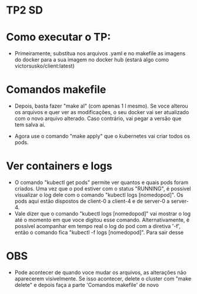 # TP2 SD

# Como executar o TP:

* Primeiramente, substitua nos arquivos .yaml e no makefile as imagens do docker para a sua imagem no docker hub (estará algo como victorsusko/client:latest)

# Comandos makefile

* Depois, basta fazer "make al" (com apenas 1 l mesmo). Se voce alterou os arquivos e quer ver as modificações, o seu docker vai ser atualizado com o novo arquivo alterado. Caso contrário, vai pegar a versão que tem salva aí.

* Agora use o comando "make apply" que o kubernetes vai criar todos os pods.

# Ver containers e logs

* O comando "kubectl get pods" permite ver quantos e quais pods foram criados. Uma vez que o pod estiver com o status "RUNNING", é possivel visualizar o log dele com o comando "kubectl logs [nomedopod]". Os pods aqui estão dispostos de client-0 a client-4 e de server-0 a server-4.
* Vale dizer que o comando "kubectl logs [nomedopod]" vai mostrar o log até o momento em que voce digitou esse comando. Alternativamente, é possível acompanhar em tempo real o log do pod com a diretiva '-f', então o comando fica "kubectl -f logs [nomedopod]". Para sair desse 

# OBS

* Pode acontecer de quando voce mudar os arquivos, as alterações não aparecerem visivelmente. Se isso acontecer, delete o cluster com "make delete" e depois faça a parte 'Comandos makefile' de novo
